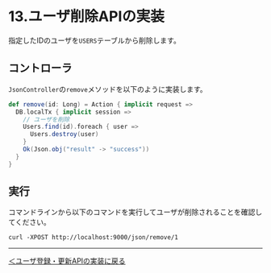 # 13.ユーザ削除APIの実装

指定したIDのユーザを`USERS`テーブルから削除します。

## コントローラ

`JsonController`の`remove`メソッドを以下のように実装します。

```scala
def remove(id: Long) = Action { implicit request =>
  DB.localTx { implicit session =>
    // ユーザを削除
    Users.find(id).foreach { user =>
      Users.destroy(user)
    }
    Ok(Json.obj("result" -> "success"))
  }
}
```

## 実行

コマンドラインから以下のコマンドを実行してユーザが削除されることを確認してください。

```
curl -XPOST http://localhost:9000/json/remove/1
```

----
[＜ユーザ登録・更新APIの実装に戻る](12_implement_update_api.md)
